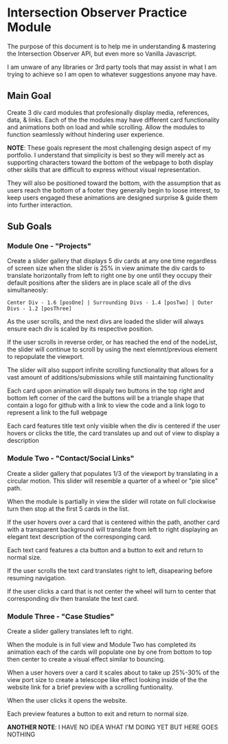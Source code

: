 # Intersection Observer Practice Module

The purpose of this document is to help me in understanding & mastering the Intersection Observer API, but even more so Vanilla Javascript.

I am unware of any libraries or 3rd party tools that may assist in what I am trying to achieve so I am open to whatever suggestions anyone may have.

## Main Goal

Create 3 div card modules that profesionally display media, references, data, &
links.  Each of the the modules may have different card functionality and
animations both on load and while scrolling. Allow the modules to function
seamlessly without hindering user experience.

**NOTE**: These goals represent the most challenging design aspect of my
portfolio. I understand that simplicity is best so they will merely act as
supporting characters toward the bottom of the webpage to both display other
skills that are difficult to express without visual representation.

They will also be positioned toward the bottom, with the assumption that as
users reach the bottom of a footer they generally begin to loose interest, to
keep users engaged these animations are designed surprise & guide them into
further interaction.

## Sub Goals


### Module One - "Projects"

Create a slider gallery that displays 5 div cards at any one time regardless of
screen size when the slider is 25% in view animate the div cards to translate
horizontally from left to right one by one until they occupy their default
positions after the sliders are in place scale all of the divs simultaneosly:

    Center Div - 1.6 [posOne] | Surrounding Divs - 1.4 [posTwo] | Outer Divs - 1.2 [posThree]

As the user scrolls, and the next divs are loaded the slider will always ensure
each div is scaled by its respective position.

If the user scrolls in reverse order, or has reached the end of the nodeList,
the slider will continue to scroll by using the next elemnt/previous element to
repopulate the viewport.

The slider will also support infinite scrolling functionality that allows for a
vast amount of additions/submissions while still maintaining functionality

Each card upon animation will dispaly two buttons in the top right and bottom
left corner of the card the buttons will be a triangle shape that contain a logo
for github with a link to view the code and a link logo to represent a link to
the full webpage

Each card features title text only visible when the div is centered if the user
hovers or clicks the title, the card translates up and out of view to display a
description

### Module Two - "Contact/Social Links"

Create a slider gallery that populates 1/3 of the viewport by translating in a
circular motion. This slider will resemble a quarter of a wheel or "pie slice"
path.

When the module is partially in view the slider will rotate on full clockwise
turn then stop at the first 5 cards in the list.

If the user hovers over a card that is centered within the path, another card
with a transparent background will translate from left to right displaying an
elegant text description of the corresponging card.

Each text card features a cta button and a button to exit and return to normal
size.

If the user scrolls the text card translates right to left, disapearing before
resuming navigation.

If the user clicks a card that is not center the wheel will turn to center that
corresponding div then translate the text card.

### Module Three - "Case Studies"

Create a slider gallery translates left to right.

When the module is in full view and Module Two has completed its animation each
of the cards will populate one by one from bottom to top then center to create a
visual effect similar to bouncing.

When a user hovers over a card it scales about to take up 25%-30% of the view
port size to create a telescope like effect looking inside of the the website
link for a brief preview with a scrolling funtionality.

When the user clicks it opens the website.

Each preview features a button to exit and return to normal size.

**ANOTHER NOTE**: I HAVE NO IDEA WHAT I'M DOING YET BUT HERE GOES NOTHING

